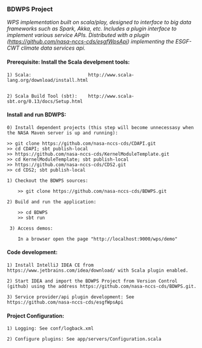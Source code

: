 ###                                BDWPS Project

_WPS implementation built on scala/play, designed to interface to big data frameworks such as Spark, Akka, etc. Includes a plugin interface to implement various service APIs.  Distributed with a plugin (https://github.com/nasa-nccs-cds/esgfWpsApi) implementing the ESGF-CWT climate data services api._

####  Prerequisite: Install the Scala develpment tools:

    1) Scala:                     http://www.scala-lang.org/download/install.html                   
                        
    
    2) Scala Build Tool (sbt):    http://www.scala-sbt.org/0.13/docs/Setup.html
                        

####  Install and run BDWPS:

    0) Install dependent projects (this step will become unnecessasy when the NASA Maven server is up and running):
    
    >> git clone https://github.com/nasa-nccs-cds/CDAPI.git
    >> cd CDAPI; sbt publish-local
    >> https://github.com/nasa-nccs-cds/KernelModuleTemplate.git
    >> cd KernelModuleTemplate; sbt publish-local
    >> https://github.com/nasa-nccs-cds/CDS2.git
    >> cd CDS2; sbt publish-local

    1) Checkout the BDWPS sources:

        >> git clone https://github.com/nasa-nccs-cds/BDWPS.git

    2) Build and run the application:

        >> cd BDWPS
        >> sbt run

     3) Access demos:

        In a browser open the page "http://localhost:9000/wps/demo"


####  Code development:

    1) Install IntelliJ IDEA CE from https://www.jetbrains.com/idea/download/ with Scala plugin enabled.
    
    2) Start IDEA and import the BDWPS Project from Version Control (github) using the address https://github.com/nasa-nccs-cds/BDWPS.git.
    
    3) Service provider/api plugin development: See https://github.com/nasa-nccs-cds/esgfWpsApi

    

####  Project Configuration:

    1) Logging: See conf/logback.xml
    
    2) Configure plugins: See app/servers/Configuration.scala
    
    

    

